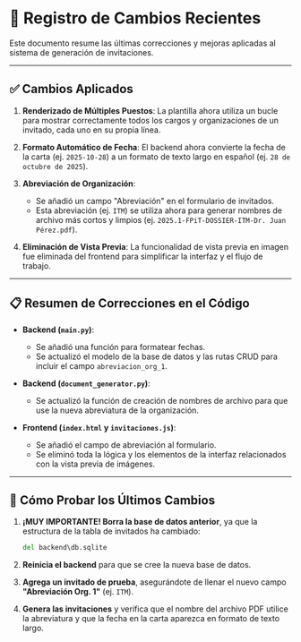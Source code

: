 # 📝 Registro de Cambios Recientes

Este documento resume las últimas correcciones y mejoras aplicadas al sistema de generación de invitaciones.

---

## ✅ Cambios Aplicados

1.  **Renderizado de Múltiples Puestos**: La plantilla ahora utiliza un bucle para mostrar correctamente todos los cargos y organizaciones de un invitado, cada uno en su propia línea.

2.  **Formato Automático de Fecha**: El backend ahora convierte la fecha de la carta (ej. `2025-10-28`) a un formato de texto largo en español (ej. `28 de octubre de 2025`).

3.  **Abreviación de Organización**: 
    -   Se añadió un campo "Abreviación" en el formulario de invitados.
    -   Esta abreviación (ej. `ITM`) se utiliza ahora para generar nombres de archivo más cortos y limpios (ej. `2025.1-FPiT-DOSSIER-ITM-Dr. Juan Pérez.pdf`).

4.  **Eliminación de Vista Previa**: La funcionalidad de vista previa en imagen fue eliminada del frontend para simplificar la interfaz y el flujo de trabajo.

---

## 📋 Resumen de Correcciones en el Código

-   **Backend (`main.py`)**: 
    -   Se añadió una función para formatear fechas.
    -   Se actualizó el modelo de la base de datos y las rutas CRUD para incluir el campo `abreviacion_org_1`.

-   **Backend (`document_generator.py`)**:
    -   Se actualizó la función de creación de nombres de archivo para que use la nueva abreviatura de la organización.

-   **Frontend (`index.html` y `invitaciones.js`)**:
    -   Se añadió el campo de abreviación al formulario.
    -   Se eliminó toda la lógica y los elementos de la interfaz relacionados con la vista previa de imágenes.

---

## 🧪 Cómo Probar los Últimos Cambios

1.  **¡MUY IMPORTANTE! Borra la base de datos anterior**, ya que la estructura de la tabla de invitados ha cambiado:
    ```cmd
    del backend\db.sqlite
    ```

2.  **Reinicia el backend** para que se cree la nueva base de datos.

3.  **Agrega un invitado de prueba**, asegurándote de llenar el nuevo campo **"Abreviación Org. 1"** (ej. `ITM`).

4.  **Genera las invitaciones** y verifica que el nombre del archivo PDF utilice la abreviatura y que la fecha en la carta aparezca en formato de texto largo.
